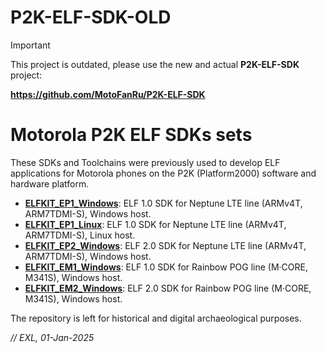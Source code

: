 P2K-ELF-SDK-OLD
===============

> [!IMPORTANT]
> This project is outdated, please use the new and actual **P2K-ELF-SDK** project:
>
> **https://github.com/MotoFanRu/P2K-ELF-SDK**

# Motorola P2K ELF SDKs sets

These SDKs and Toolchains were previously used to develop ELF applications for Motorola phones on the P2K (Platform2000) software and hardware platform.

* **[ELFKIT_EP1_Windows](ELFKIT_EP1_Windows)**: ELF 1.0 SDK for Neptune LTE line (ARMv4T, ARM7TDMI-S), Windows host.
* **[ELFKIT_EP1_Linux](ELFKIT_EP1_Linux)**: ELF 1.0 SDK for Neptune LTE line (ARMv4T, ARM7TDMI-S), Linux host.
* **[ELFKIT_EP2_Windows](ELFKIT_EP2_Windows)**: ELF 2.0 SDK for Neptune LTE line (ARMv4T, ARM7TDMI-S), Windows host.
* **[ELFKIT_EM1_Windows](ELFKIT_EM1_Windows)**: ELF 1.0 SDK for Rainbow POG line (M·CORE, M341S), Windows host.
* **[ELFKIT_EM2_Windows](ELFKIT_EM2_Windows)**: ELF 2.0 SDK for Rainbow POG line (M·CORE, M341S), Windows host.

The repository is left for historical and digital archaeological purposes.

*// EXL, 01-Jan-2025*
